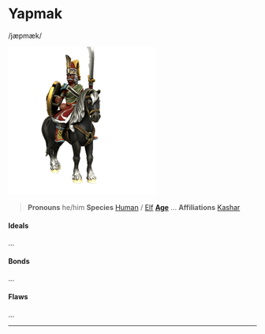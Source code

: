 # Yapmak
/jæpmæk/

![Pasha Yapmak](yapmak.png)

> **Pronouns** he/him
> **Species** [Human](../../species/homonid/human) / [Elf](../../species/homonid/elf)
> **[Age](../../species/ageing)** ...
> **Affiliations** [Kashar](../../locations/kashar/kashar)

#### Ideals
...

#### Bonds
...

#### Flaws
...

---